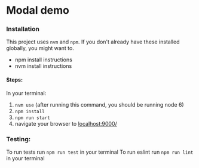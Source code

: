 # Modal demo

### Installation
This project uses `nvm` and `npm`. If you don't already have these installed globally, you might want to.
 - npm install instructions
 - nvm install instructions
 
#### Steps:
 In your terminal:
 1. `nvm use` (after running this command, you should be running node 6)
 2. `npm install`
 3. `npm run start`
 4. navigate your browser to [localhost:9000/](localhost:9000/)
 
### Testing:
 To run tests run `npm run test` in your terminal
 To run eslint run `npm run lint` in your terminal
 
